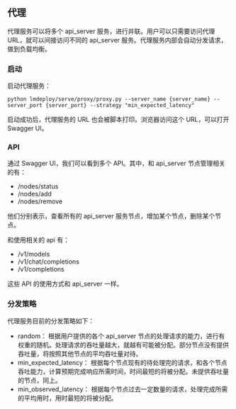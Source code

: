 ## 代理

代理服务可以将多个 api_server 服务，进行并联。用户可以只需要访问代理 URL，就可以间接访问不同的 api_server 服务。代理服务内部会自动分发请求，做到负载均衡。

### 启动

启动代理服务：

```shell
python lmdeploy/serve/proxy/proxy.py --server_name {server_name} --server_port {server_port} --strategy "min_expected_latency"
```

启动成功后，代理服务的 URL 也会被脚本打印。浏览器访问这个 URL，可以打开 Swagger UI。

### API

通过 Swagger UI，我们可以看到多个 API。其中，和 api_server 节点管理相关的有：

- /nodes/status
- /nodes/add
- /nodes/remove

他们分别表示，查看所有的 api_server 服务节点，增加某个节点，删除某个节点。

和使用相关的 api 有：

- /v1/models
- /v1/chat/completions
- /v1/completions

这些 API 的使用方式和 api_server 一样。

### 分发策略

代理服务目前的分发策略如下：

- random： 根据用户提供的各个 api_server 节点的处理请求的能力，进行有权重的随机。处理请求的吞吐量越大，就越有可能被分配。部分节点没有提供吞吐量，将按照其他节点的平均吞吐量对待。
- min_expected_latency： 根据每个节点现有的待处理完的请求，和各个节点吞吐能力，计算预期完成响应所需时间，时间最短的将被分配。未提供吞吐量的节点，同上。
- min_observed_latency： 根据每个节点过去一定数量的请求，处理完成所需的平均用时，用时最短的将被分配。
